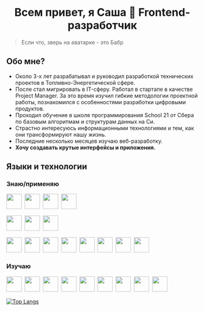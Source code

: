 <div id="header" align="center">
  <h1> Всем привет, я Саша 👋 Frontend-разработчик </h1>
</div>

> Если что, зверь на аватарке - это Бабр

  
## Обо мне?
- Около 3-х лет разрабатывал и руководил разработкой технических проектов в Топливно-Энергетической сфере.
- После стал мигрировать в IT-сферу. Работал в стартапе в качестве Project Manager. За это время изучил гибкие методологии проектной работы, познакомился с особенностями разработки цифровыми продуктов.
- Проходил обучение в школе программирования School 21 от Сбера по базовым алгоритмам и структурам данных на Си. 
- Страстно интересуюсь информационными технологиями и тем, как они трансформируют нашу жизнь.
- Последние несколько месяцев изучаю веб-разработку.
- **Хочу создавать крутые интерфейсы и приложения.**


## Языки и технологии
### Знаю/применяю
<img height="40" src="https://cdn.jsdelivr.net/gh/devicons/devicon/icons/javascript/javascript-original.svg" />&nbsp;
<img height="40" src="https://cdn.jsdelivr.net/gh/devicons/devicon/icons/typescript/typescript-original.svg" />&nbsp;
<img height="40" src="https://cdn.jsdelivr.net/gh/devicons/devicon/icons/c/c-original.svg" />&nbsp;
<img height="40" src="https://cdn.jsdelivr.net/gh/devicons/devicon/icons/bash/bash-original.svg" />

<img height="40" src="https://cdn.jsdelivr.net/gh/devicons/devicon/icons/angularjs/angularjs-original.svg" />&nbsp;
<img height="40" src="https://cdn.jsdelivr.net/gh/devicons/devicon/icons/nestjs/nestjs-plain.svg" />&nbsp;
<img height="40" src="https://cdn.jsdelivr.net/gh/devicons/devicon/icons/firebase/firebase-plain.svg" />

<img height="40" src="https://cdn.jsdelivr.net/gh/devicons/devicon/icons/css3/css3-original.svg" />&nbsp;
<img height="40" src="https://cdn.jsdelivr.net/gh/devicons/devicon/icons/html5/html5-original.svg" />&nbsp;
<img height="40" src="https://cdn.jsdelivr.net/gh/devicons/devicon/icons/less/less-plain-wordmark.svg" />&nbsp;
<img height="40" src="https://cdn.jsdelivr.net/gh/devicons/devicon/icons/sass/sass-original.svg" />&nbsp;
<img height="40" src="https://ru.bem.info/S3zKVZJcFfltyiAz-bWVmw4o3IU.svgd" />&nbsp;
<img height="40" src="https://cdn.jsdelivr.net/gh/devicons/devicon/icons/figma/figma-original.svg" />&nbsp;
<img height="40" src="https://static10.lottiefiles.com/images/logo/icon.svg" />&nbsp;
<img height="40" src="https://cdn.jsdelivr.net/gh/devicons/devicon/icons/github/github-original.svg" />

### Изучаю
<img height="40" src="https://cdn.jsdelivr.net/gh/devicons/devicon/icons/react/react-original.svg" />&nbsp;
<img height="40" src="https://cdn.jsdelivr.net/gh/devicons/devicon/icons/svelte/svelte-original.svg" />&nbsp;
<img height="40" src="https://cdn.jsdelivr.net/gh/devicons/devicon/icons/vuejs/vuejs-original.svg" />&nbsp;
<img height="40" src="https://cdn.jsdelivr.net/gh/devicons/devicon/icons/nodejs/nodejs-original.svg" />&nbsp;
<img height="40" src="https://cdn.jsdelivr.net/gh/devicons/devicon/icons/docker/docker-original.svg" />&nbsp;
<img height="40" src="https://cdn.jsdelivr.net/gh/devicons/devicon/icons/jest/jest-plain.svg" />&nbsp;
<img height="40" src="https://cdn.jsdelivr.net/gh/devicons/devicon/icons/webpack/webpack-original.svg" />&nbsp;
<img height="40" src="https://cdn.jsdelivr.net/gh/devicons/devicon/icons/clojure/clojure-original.svg" />&nbsp;
<img height="40" src="https://cdn.jsdelivr.net/gh/devicons/devicon/icons/clojurescript/clojurescript-original.svg" />
          
          
        

[![Top Langs](https://github-readme-stats.vercel.app/api/top-langs/?username=sanevs22&layout=compact&theme=vision-friendly-default)](https://github.com/anuraghazra/github-readme-stats)



<!--
Hi there 👋 
**Sanevs22/Sanevs22** is a ✨ _special_ ✨ repository because its `README.md` (this file) appears on your GitHub profile.

Here are some ideas to get you started:

- 🔭 I’m currently working on ...
- 🌱 I’m currently learning ...
- 👯 I’m looking to collaborate on ...
- 🤔 I’m looking for help with ...
- 💬 Ask me about ...
- 📫 How to reach me: ...
- 😄 Pronouns: ...
- ⚡ Fun fact: ...
-->
